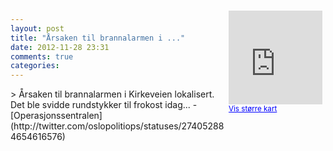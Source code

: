 ```yaml
---
layout: post
title: "Årsaken til brannalarmen i ..."
date: 2012-11-28 23:31
comments: true
categories: 
---
```

<div style="float:right; margin:5px; position:relative;top:-130px;"><iframe width="150" height="150" frameborder="0" scrolling="no" marginheight="0" marginwidth="0" src="http://maps.google.com/maps?q=Kirkeveien,+Oslo&hl=no&t=m&z=14&output=embed&iwloc=&"></iframe><br/><small><a href="http://maps.google.com/maps?q=Kirkeveien,+Oslo&hl=no&t=m&z=14&source=embed&iwloc=A" style="color:#0000FF;text-align:left" target="_new">Vis st&oslash;rre kart</a></small></div>
> Årsaken til brannalarmen i Kirkeveien lokalisert. Det ble svidde rundstykker til frokost idag... 
- [Operasjonssentralen](http://twitter.com/oslopolitiops/statuses/274052884654616576)
